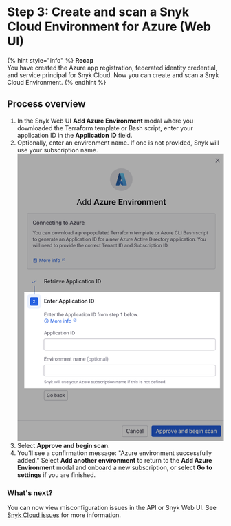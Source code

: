 # Step 3: Create and scan a Snyk Cloud Environment for Azure (Web UI)

{% hint style="info" %}
**Recap**\
You have created the Azure app registration, federated identity credential, and service principal for Snyk Cloud. Now you can create and scan a Snyk Cloud Environment.
{% endhint %}

## Process overview

1. In the Snyk Web UI **Add Azure Environment** modal where you downloaded the Terraform template or Bash script, enter your application ID in the **Application ID** field.
2. Optionally, enter an environment name. If one is not provided, Snyk will use your subscription name.\
   ![Enter Application ID section of the Add Azure Environment modal in Snyk Cloud](../../../../.gitbook/assets/snyk-cloud-onboard-azure-step-2.png)
3. Select **Approve and begin scan**.
4. You'll see a confirmation message: "Azure environment successfully added." Select **Add another environment** to return to the **Add Azure Environment** modal and onboard a new subscription, or select **Go to settings** if you are finished.

### What's next?

You can now view misconfiguration issues in the API or Snyk Web UI. See [Snyk Cloud issues](../../snyk-cloud-issues/) for more information.
